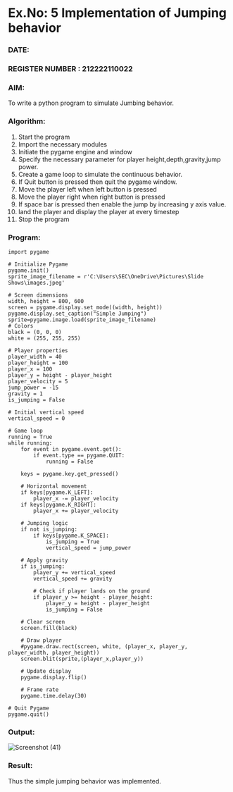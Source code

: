 # Ex.No: 5  Implementation of Jumping behavior 
### DATE:                                                                             
### REGISTER NUMBER : 212222110022
### AIM: 
To write a python program to simulate Jumbing behavior. 
### Algorithm:
1. Start the program
2. Import the necessary modules
3. Initiate the pygame engine and window
4. Specify the necessary parameter for player height,depth,gravity,jump power. 
5. Create a game loop to simulate the continuous behavior.
6. If Quit button is pressed then quit the pygame window.
7. Move the player left when left button is pressed
8. Move the player right when right button is pressed
9. If space bar is pressed then enable the jump by increasing y axis value.
10. land the player and display the player at every timestep
11.  Stop the program
 ### Program:
```
import pygame

# Initialize Pygame
pygame.init()
sprite_image_filename = r'C:\Users\SEC\OneDrive\Pictures\Slide Shows\images.jpeg'

# Screen dimensions
width, height = 800, 600
screen = pygame.display.set_mode((width, height))
pygame.display.set_caption("Simple Jumping")
sprite=pygame.image.load(sprite_image_filename)
# Colors
black = (0, 0, 0)
white = (255, 255, 255)

# Player properties
player_width = 40
player_height = 100
player_x = 100
player_y = height - player_height
player_velocity = 5
jump_power = -15
gravity = 1
is_jumping = False

# Initial vertical speed
vertical_speed = 0

# Game loop
running = True
while running:
    for event in pygame.event.get():
        if event.type == pygame.QUIT:
            running = False

    keys = pygame.key.get_pressed()

    # Horizontal movement
    if keys[pygame.K_LEFT]:
        player_x -= player_velocity
    if keys[pygame.K_RIGHT]:
        player_x += player_velocity

    # Jumping logic
    if not is_jumping:
        if keys[pygame.K_SPACE]:
            is_jumping = True
            vertical_speed = jump_power

    # Apply gravity
    if is_jumping:
        player_y += vertical_speed
        vertical_speed += gravity

        # Check if player lands on the ground
        if player_y >= height - player_height:
            player_y = height - player_height
            is_jumping = False

    # Clear screen
    screen.fill(black)

    # Draw player
    #pygame.draw.rect(screen, white, (player_x, player_y, player_width, player_height))
    screen.blit(sprite,(player_x,player_y))

    # Update display
    pygame.display.flip()

    # Frame rate
    pygame.time.delay(30)

# Quit Pygame
pygame.quit()
```


### Output:
![Screenshot (41)](https://github.com/user-attachments/assets/34521b7e-5152-42c4-8351-cc04741d1498)

### Result:
Thus the simple jumping behavior  was implemented.
